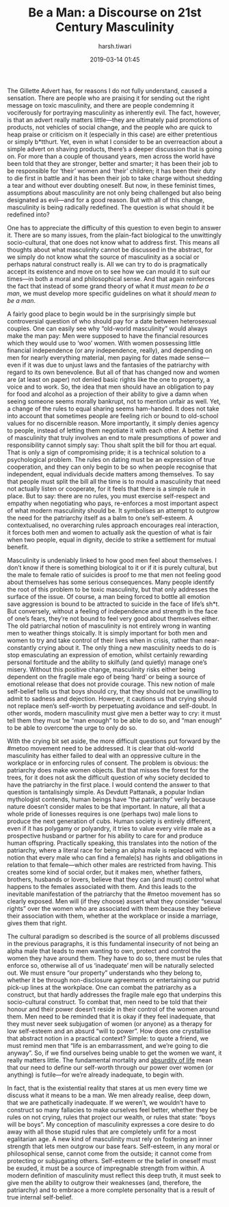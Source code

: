 ﻿---
layout: post
current: post
navigation: True
class: post-template

title: "Be a Man: a Discourse on 21st Century Masculinity"
author: harsh.tiwari
cover: masculinity.jpg
tags: society
date: 2019-03-14 01:45
link: https://pixabay.com/illustrations/male-symbol-man-silhouette-slide-601785/
---

The Gillette Advert has, for reasons I do not fully understand, caused a
sensation. There are people who are praising it for sending out the right
message on toxic masculinity, and there are people condemning it vociferously
for portraying masculinity as inherently evil. The fact, however, is that an
advert really matters little—they are ultimately paid promotions of products,
not vehicles of social change, and the people who are quick to heap praise or
criticism on it (especially in this case) are either pretentious or simply
b\*tthurt. Yet, even in what I consider to be an overreaction about a simple
advert on shaving products, there’s a deeper discussion that is going on. For
more than a couple of thousand years, men across the world have been told that
they are stronger, better and smarter; it has been their job to be responsible
for ‘their’ women and ‘their’ children; it has been their duty to die first in
battle and it has been their job to take charge without shedding a tear and
without ever doubting oneself. But now, in these feminist times, assumptions
about masculinity are not only being challenged but also being designated as
evil—and for a good reason. But with all of this change, masculinity is being
radically redefined. The question is what should it be redefined into?

One has to appreciate the difficulty of this question to even begin to answer
it. There are so many issues, from the plain-fact biological to the unwittingly
socio-cultural, that one does not know what to address first. This means all
thoughts about what masculinity cannot be discussed in the abstract, for we
simply do not know what the source of masculinity as a social or perhaps natural
construct really is. All we can try to do is pragmatically accept its existence
and move on to see how we can mould it to suit our times—in both a moral and
philosophical sense. And that again reinforces the fact that instead of some
grand theory of what it *must mean to be a man*, we must develop more specific
guidelines on what it *should mean to be a man*.   

A fairly good place to begin would be in the surprisingly simple but
controversial question of who should pay for a date between heterosexual
couples. One can easily see why “old-world masculinity” would always make the
man pay: Men were supposed to have the financial resources which they would use
to ‘woo’ women. With women possessing little financial independence (or any
independence, really), and depending on men for nearly everything material, men
paying for dates made sense—even if it was due to unjust laws and the fantasies
of the patriarchy with regard to its own benevolence. But all of that has
changed now and women are (at least on paper) not denied basic rights like the
one to property, a voice and to work. So, the idea that men should have an
obligation to pay for food and alcohol as a projection of their ability to give
a damn when seeing someone seems morally bankrupt, not to mention unfair as
well. Yet, a change of the rules to equal sharing seems ham-handed. It does not
take into account that sometimes people are feeling rich or bound to old-school
values for no discernible reason. More importantly, it simply denies agency to
people, instead of letting them negotiate it with each other. A better kind of
masculinity that truly involves an end to male presumptions of power and
responsibility cannot simply say: Thou shalt split the bill for thou art equal.
That is only a sign of compromising pride; it is a technical solution to a
psychological problem. The rules on dating must be an expression of true
cooperation, and they can only begin to be so when people recognise that
independent, equal individuals decide matters among themselves. To say that
people must split the bill all the time is to mould a masculinity that need not
actually listen or cooperate, for it feels that there is a simple rule in place.
But to say: there are no rules, you must exercise self-respect and empathy when
negotiating who pays, re-enforces a most important aspect of what modern
masculinity should be. It symbolises an attempt to outgrow the need for the
patriarchy itself as a balm to one’s self-esteem. A contextualised, no
overarching rules approach encourages real interaction, it forces both men and
women to actually ask the question of what is fair when two people, equal in
dignity, decide to strike a settlement for mutual benefit.     

Masculinity is undeniably linked to how good men feel about themselves. I don’t
know if there is something biological to it or if it is purely cultural, but the
male to female ratio of suicides is proof to me that men not feeling good about
themselves has some serious consequences. Many people identify the root of this
problem to be toxic masculinity, but that only addresses the surface of the
issue. Of course, a man being forced to bottle all emotion save aggression is
bound to be attracted to suicide in the face of life’s sh\*t. But conversely,
without a feeling of independence and strength in the face of one’s fears,
they’re not bound to feel very good about themselves either. The old patriarchal
notion of masculinity is not entirely wrong in wanting men to weather things
stoically. It is simply important for both men and women to try and take control
of their lives when in crisis, rather than near-constantly crying about it. The
only thing a new masculinity needs to do is stop emasculating an expression of
emotion, whilst certainly rewarding personal fortitude and the ability to
skilfully (and quietly) manage one’s misery. Without this positive change,
masculinity risks either being dependent on the fragile male ego of being ‘hard’
or being a source of emotional release that does not provide courage. This new
notion of male self-belief tells us that boys should cry, that they should not
be unwilling to admit to sadness and dejection. However, it cautions us that
crying should not replace men’s self-worth by perpetuating avoidance and
self-doubt. In other words, modern masculinity must give men a better way to
cry: it must tell them they must be “man enough” to be able to do so, and “man
enough” to be able to overcome the urge to only do so.

With the crying bit set aside, the more difficult questions put forward by the
\#metoo movement need to be addressed. It is clear that old-world masculinity
has either failed to deal with an oppressive culture in the workplace or in
enforcing rules of consent. The problem is obvious: the patriarchy does make
women objects. But that misses the forest for the trees, for it does not ask the
difficult question of why society decided to have the patriarchy in the first
place. I would contend the answer to that question is tantalisingly simple. As
Devdutt Pattanaik, a popular Indian mythologist contends, human beings have “the
patriarchy” verily because nature doesn’t consider males to be that important.
In nature, all that a whole pride of lionesses requires is one (perhaps two)
male lions to produce the next generation of cubs. Human society is entirely
different, even if it has polygamy or polyandry, it tries to value every virile
male as a prospective husband or partner for his ability to care for and produce
human offspring. Practically speaking, this translates into the notion of the
patriarchy, where a literal race for being an alpha male is replaced with the
notion that every male who can find a female(s) has rights and obligations in
relation to that female—which other males are restricted from having. This
creates some kind of social order, but it makes men, whether fathers, brothers,
husbands or lovers, believe that they can (and must) control what happens to the
females associated with them. And this leads to the inevitable manifestation of
the patriarchy that the \#metoo movement has so clearly exposed. Men will (if
they choose) assert what they consider “sexual rights” over the women who are
associated with them because they believe their association with them, whether
at the workplace or inside a marriage, gives them that right.

The cultural paradigm so described is the source of all problems discussed in
the previous paragraphs, it is this fundamental insecurity of not being an alpha
male that leads to men wanting to own, protect and control the women they have
around them. They have to do so, there must be rules that enforce so, otherwise
all of us ‘inadequate’ men will be naturally selected out. We must ensure “our
property” understands who they belong to, whether it be through non-disclosure
agreements or entertaining our putrid pick-up lines at the workplace. One can
combat the patriarchy as a construct, but that hardly addresses the fragile male
ego that underpins this socio-cultural construct. To combat that, men need to be
told that their honour and their power doesn’t reside in their control of the
women around them. Men need to be reminded that it is okay if they feel
inadequate, that they must never seek subjugation of women (or anyone) as a
therapy for low self-esteem and an absurd “will to power”. How does one
crystallise that abstract notion in a practical context? Simple: to quote a
friend, we must remind men that “life is an embarrassment, and we’re going to
die anyway”. So, if we find ourselves being unable to get the women we want, it
really matters little. The fundamental mortality and [absurdity of life](https://thepangean.com/Understanding-the-Absurdity-of-Life) mean that
our need to define our self-worth through our power over women (or anything) is
futile—for we’re already inadequate, to begin with.

In fact, that is the existential reality that stares at us men every time we
discuss what it means to be a man. We men already realise, deep down, that we
are pathetically inadequate. If we weren’t, we wouldn’t have to construct so
many fallacies to make ourselves feel better, whether they be rules on not
crying, rules that project our wealth, or rules that state: “boys will be boys”.
My conception of masculinity expresses a core desire to do away with all those
stupid rules that are completely unfit for a most egalitarian age. A new kind of
masculinity must rely on fostering an inner strength that lets men outgrow our
base fears. Self-esteem, in any moral or philosophical sense, cannot come from
the outside; it cannot come from protecting or subjugating others. Self-esteem
or the belief in oneself must be exuded, it must be a source of impregnable
strength from within. A modern definition of masculinity must reflect this deep
truth, it must seek to give men the ability to outgrow their weaknesses (and,
therefore, the patriarchy) and to embrace a more complete personality that is a
result of true internal self-belief.
